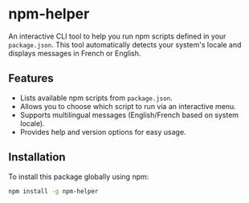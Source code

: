# npm-helper

An interactive CLI tool to help you run npm scripts defined in your `package.json`. This tool automatically detects your system's locale and displays messages in French or English.

## Features

- Lists available npm scripts from `package.json`.
- Allows you to choose which script to run via an interactive menu.
- Supports multilingual messages (English/French based on system locale).
- Provides help and version options for easy usage.

## Installation

To install this package globally using npm:

```bash
npm install -g npm-helper
